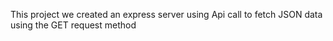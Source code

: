 This project we created an express server using Api call to fetch JSON data using the GET request method
